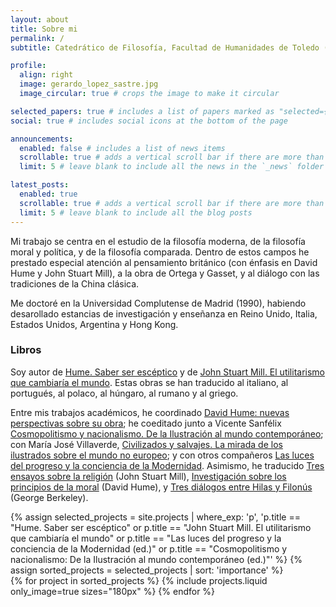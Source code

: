 ```yaml
---
layout: about
title: Sobre mi
permalink: /
subtitle: Catedrático de Filosofía, Facultad de Humanidades de Toledo (UCLM)

profile:
  align: right
  image: gerardo_lopez_sastre.jpg
  image_circular: true # crops the image to make it circular

selected_papers: true # includes a list of papers marked as "selected={true}"
social: true # includes social icons at the bottom of the page

announcements:
  enabled: false # includes a list of news items
  scrollable: true # adds a vertical scroll bar if there are more than 3 news items
  limit: 5 # leave blank to include all the news in the `_news` folder

latest_posts:
  enabled: true
  scrollable: true # adds a vertical scroll bar if there are more than 3 new posts items
  limit: 5 # leave blank to include all the blog posts
---
```


Mi trabajo se centra en el estudio de la filosofía moderna, de la filosofía moral y política, y de la filosofía comparada. Dentro de estos campos he prestado especial atención al pensamiento británico (con énfasis en David Hume y John Stuart Mill), a la obra de Ortega y Gasset, y al diálogo con las tradiciones de la China clásica.

Me doctoré en la Universidad Complutense de Madrid (1990), habiendo desarollado estancias de investigación y enseñanza en Reino Unido, Italia, Estados Unidos, Argentina y Hong Kong.

### Libros

Soy autor de [Hume. Saber ser escéptico](https://shackletonbooks.com/libros/pensadores/hume/) y de [John Stuart Mill. El utilitarismo que cambiaría el mundo](https://shackletonbooks.com/libros/pensadores/john-stuart-mill/). Estas obras se han traducido al italiano, al portugués, al polaco, al húngaro, al rumano y al griego.

Entre mis trabajos académicos, he coordinado [David Hume: nuevas perspectivas sobre su obra](https://dialnet.unirioja.es/servlet/libro?codigo=7734); he coeditado junto a Vicente Sanfélix [Cosmopolitismo y nacionalismo. De la Ilustración al mundo contemporáneo](https://dialnet.unirioja.es/servlet/libro?codigo=438961); con María José Villaverde, [Civilizados y salvajes. La mirada de los ilustrados sobre el mundo no europeo](https://dialnet.unirioja.es/servlet/libro?codigo=751362); y con otros compañeros [Las luces del progreso y la conciencia de la Modernidad](https://www.tecnos.es/libro/biblioteca-de-historia-y-pensamiento-politico/las-luces-del-progreso-y-la-conciencia-de-la-modernidad-gerardo-lopez-sastre-9788430986712/). Asimismo, he traducido [Tres ensayos sobre la religión](https://dialnet.unirioja.es/servlet/libro?codigo=755961) (John Stuart Mill), [Investigación sobre los principios de la moral](https://dialnet.unirioja.es/servlet/libro?codigo=323447) (David Hume), y [Tres diálogos entre Hilas y Filonús](https://dialnet.unirioja.es/servlet/libro?codigo=182666) (George Berkeley).


<div class="projects">
  {% assign selected_projects = site.projects | where_exp: 'p', 'p.title == "Hume. Saber ser escéptico" or p.title == "John Stuart Mill. El utilitarismo que cambiaría el mundo" or p.title == "Las luces del progreso y la conciencia de la Modernidad (ed.)" or p.title == "Cosmopolitismo y nacionalismo: De la Ilustración al mundo contemporáneo (ed.)"' %}
  {% assign sorted_projects = selected_projects | sort: 'importance' %}
  <div class="row row-cols-1 row-cols-md-4">
    {% for project in sorted_projects %}
      {% include projects.liquid only_image=true sizes="180px" %}
    {% endfor %}
  </div>
</div>

